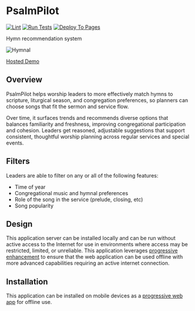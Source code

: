 # PsalmPilot

[![Lint](https://github.com/jncraton/psalm-pilot/actions/workflows/lint.yml/badge.svg)](https://github.com/jncraton/psalm-pilot/actions/workflows/lint.yml)
[![Run Tests](https://github.com/jncraton/psalm-pilot/actions/workflows/tests.yml/badge.svg)](https://github.com/jncraton/psalm-pilot/actions/workflows/tests.yml)
[![Deploy To Pages](https://github.com/jncraton/psalm-pilot/actions/workflows/pages.yml/badge.svg)](https://github.com/jncraton/psalm-pilot/actions/workflows/pages.yml)

Hymn recommendation system

![Hymnal](https://upload.wikimedia.org/wikipedia/commons/thumb/9/92/Photographs_of_%C3%89glise_Saint-Thomas-d%27Aquin%2C_Qu%C3%A9bec%2C_Canada_02.jpg/330px-Photographs_of_%C3%89glise_Saint-Thomas-d%27Aquin%2C_Qu%C3%A9bec%2C_Canada_02.jpg)

[Hosted Demo](https://jncraton.github.io/psalm-pilot/)

## Overview

PsalmPilot helps worship leaders to more effectively match hymns to scripture, liturgical season, and congregation preferences, so planners can choose songs that fit the sermon and service flow.

Over time, it surfaces trends and recommends diverse options that balances familiarity and freshness, improving congregational participation and cohesion. Leaders get reasoned, adjustable suggestions that support consistent, thoughtful worship planning across regular services and special events.

## Filters

Leaders are able to filter on any or all of the following features:

- Time of year
- Congregational music and hymnal preferences
- Role of the song in the service (prelude, closing, etc)
- Song popularity

## Design

This application server can be installed locally and can be run without active access to the Internet for use in environments where access may be restricted, limited, or unreliable. This application leverages [progressive enhancement](https://en.wikipedia.org/wiki/Progressive_enhancement) to ensure that the web application can be used offline with more advanced capabilities requiring an active internet connection.

## Installation

This application can be installed on mobile devices as a [progressive web app](https://en.wikipedia.org/wiki/Progressive_web_app) for offline use.
